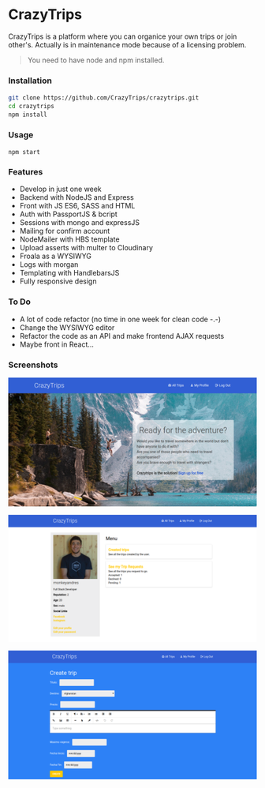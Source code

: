 # CrazyTrips

CrazyTrips is a platform where you can organice your own trips or join other's.
Actually is in maintenance mode because of a licensing problem.

> You need to have node and npm installed.

### Installation
```bash
git clone https://github.com/CrazyTrips/crazytrips.git
cd crazytrips
npm install
```
### Usage

```
npm start
```

### Features

* Develop in just one week
* Backend with NodeJS and Express
* Front with JS ES6, SASS and HTML
* Auth with PassportJS & bcript
* Sessions with mongo and expressJS
* Mailing for confirm account
* NodeMailer with HBS template
* Upload asserts with multer to Cloudinary
* Froala as a WYSIWYG
* Logs with morgan
* Templating with HandlebarsJS
* Fully responsive design

### To Do

* A lot of code refactor (no time in one week for clean code -.-)
* Change the WYSIWYG editor
* Refactor the code as an API and make frontend AJAX requests
* Maybe front in React...

### Screenshots

![Main](./docs/asserts/main.png)

![Profile](./docs/asserts/profile.png)

![Trip Creator](./docs/asserts/createTrip.png)